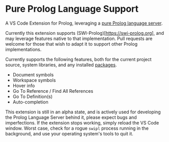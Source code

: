 # Pure Prolog Language Support

A VS Code Extension for Prolog, leveraging a [pure Prolog language server](https://github.com/hargettp/prolog_lsp).

Currently this extension supports (SWI-Prolog)[https://swi-prolog.org], and may leverage features native to that implementation. Pull requests are welcome for those that wish to adapt it to support other Prolog implementations.

Currently supports the following features, both for the current project source, system libraries, and any installed [packages](https://www.swi-prolog.org/pack/list).

* Document symbols
* Workspace symbols
* Hover info
* Go To Reference / Find All References
* Go To Definition(s)
* Auto-completion

This extension is still in an alpha state, and is actively used for developing the Prolog Language Server behind it, please expect bugs and imperfections. If the extension stops working, simply reload the VS Code window. Worst case, check for a rogue `swipl` process running in the background, and use your operating system's tools to quit it.

